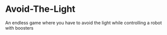 # Avoid-The-Light
An endless game where you have to avoid the light while controlling a robot with boosters

